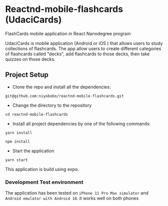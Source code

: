 # Reactnd-mobile-flashcards (UdaciCards)
FlashCards mobile application in React Nanodegree program

UdaciCards is mobile application (Android or iOS ) that allows users to study collections of flashcards. The app allow users to create different categories of flashcards called "decks", add flashcards to those decks, then take quizzes on those decks.

## Project Setup

- Clone the repo and install all the dependencies:

```
git@github.com:niyobobo/reactnd-mobile-flashcards.git
```

- Change the directory to the repository

````
cd reactnd-mobile-flashcards
````
- Install all project dependencies by one of the following commands:
```
yarn install
```
```
npm install
```
- Start the application
```
yarn start
```

This application is build using expo.

### Development Test environment

The application has been tested on `iPhone 11 Pro Max simulator` and `Android emulator with Android 10`. it works well on both phones